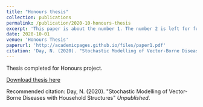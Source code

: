 ```yaml
---
title: "Honours thesis"
collection: publications
permalink: /publication/2020-10-honours-thesis
excerpt: 'This paper is about the number 1. The number 2 is left for future work.'
date: 2020-10-01
venue: 'Honours Thesis'
paperurl: 'http://academicpages.github.io/files/paper1.pdf'
citation: 'Day, N. (2020). "Stochastic Modelling of Vector-Borne Diseases with Household Structures" <i>Unpublished</i>.'
---
```

Thesis completed for Honours project.

[Download thesis here](http://academicpages.github.io/files/honoursThesis.pdf)

Recommended citation: Day, N. (2020). "Stochastic Modelling of Vector-Borne Diseases with Household Structures" <i>Unpublished</i>.